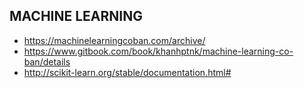 ## MACHINE LEARNING

- https://machinelearningcoban.com/archive/
- https://www.gitbook.com/book/khanhptnk/machine-learning-co-ban/details
- http://scikit-learn.org/stable/documentation.html#